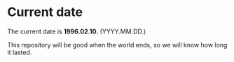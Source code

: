 # Current date

The current date is **1996.02.10.** (YYYY.MM.DD.)

This repository will be good when the world ends, so we will know how long it lasted.